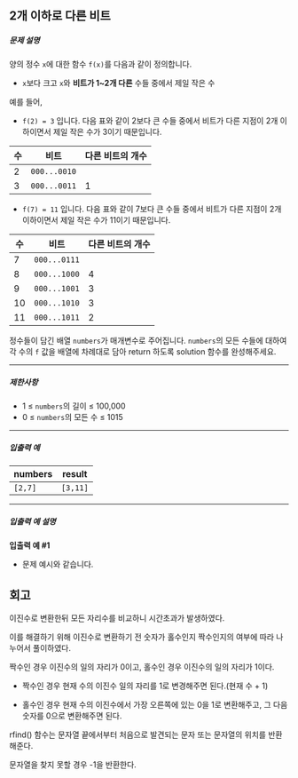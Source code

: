 ## 2개 이하로 다른 비트

##### 문제 설명

양의 정수 `x`에 대한 함수 `f(x)`를 다음과 같이 정의합니다.

- `x`보다 크고 `x`와 **비트가 1~2개 다른** 수들 중에서 제일 작은 수

예를 들어,

- `f(2) = 3` 입니다. 다음 표와 같이 2보다 큰 수들 중에서 비트가 다른 지점이 2개 이하이면서 제일 작은 수가 3이기 때문입니다.

| 수   | 비트         | 다른 비트의 개수 |
| ---- | ------------ | ---------------- |
| 2    | `000...0010` |                  |
| 3    | `000...0011` | 1                |

- `f(7) = 11` 입니다. 다음 표와 같이 7보다 큰 수들 중에서 비트가 다른 지점이 2개 이하이면서 제일 작은 수가 11이기 때문입니다.

| 수   | 비트         | 다른 비트의 개수 |
| ---- | ------------ | ---------------- |
| 7    | `000...0111` |                  |
| 8    | `000...1000` | 4                |
| 9    | `000...1001` | 3                |
| 10   | `000...1010` | 3                |
| 11   | `000...1011` | 2                |

정수들이 담긴 배열 `numbers`가 매개변수로 주어집니다. `numbers`의 모든 수들에 대하여 각 수의 `f` 값을 배열에 차례대로 담아 return 하도록 solution 함수를 완성해주세요.

------

##### 제한사항

- 1 ≤ `numbers`의 길이 ≤ 100,000
- 0 ≤ `numbers`의 모든 수 ≤ 1015

------

##### 입출력 예

| numbers | result   |
| ------- | -------- |
| `[2,7]` | `[3,11]` |

------

##### 입출력 예 설명

**입출력 예 #1**

- 문제 예시와 같습니다.

## 회고

이진수로 변환한뒤 모든 자리수를 비교하니 시간초과가 발생하였다.

이를 해결하기 위해 이진수로 변환하기 전 숫자가 홀수인지 짝수인지의 여부에 따라 나누어서 풀이하였다.

짝수인 경우 이진수의 일의 자리가 0이고, 홀수인 경우 이진수의 일의 자리가 1이다.

- 짝수인 경우 현재 수의 이진수 일의 자리를 1로 변경해주면 된다.(현재 수 + 1)

- 홀수인 경우 현재 수의 이진수에서 가장 오른쪽에 있는 0을 1로 변환해주고, 그 다음 숫자를 0으로 변환해주면 된다.

rfind() 함수는 문자열 끝에서부터 처음으로 발견되는 문자 또는 문자열의 위치를 반환해준다.

문자열을 찾지 못할 경우 -1을 반환한다.